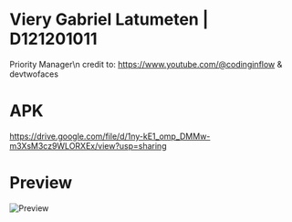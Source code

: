 # Viery Gabriel Latumeten | D121201011
Priority Manager\n
credit to: https://www.youtube.com/@codinginflow & devtwofaces

# APK
https://drive.google.com/file/d/1ny-kE1_omp_DMMw-m3XsM3cz9WLORXEx/view?usp=sharing

# Preview
![Preview](https://user-images.githubusercontent.com/112059210/207760484-7f9c84eb-fa93-45a9-8bc9-ba4dfe9f9d94.png)
